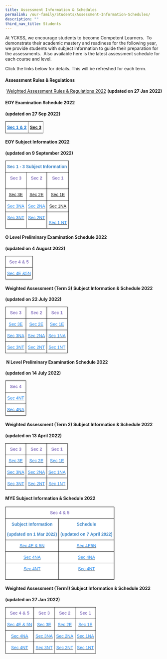 ```yaml
---
title: Assessment Information & Schedules
permalink: /our-family/Students/Assessment-Information-Schedules/
description: ""
third_nav_title: Students
---
```

At YCKSS, we encourage students to become Competent Learners.  To demonstrate their academic mastery and readiness for the following year, we provide students with subject information to guide their preparation for the assessments.  Also available here is the latest assessment schedule for each course and level.

  

Click the links below for details. This will be refreshed for each term.

  

#### **Assessment Rules & Regulations**

 [Weighted Assessment Rules & Regulations 2022](/files/Students/Assessment%20Information%20Sche/YCKSS%20Weighted%20Assessment%20Rules%20and%20Regulations.pdf) **(updated on 27 Jan 2022)**

#### **EOY Examination Schedule 2022** 
**(updated on 27 Sep 2022)**

<style type="text/css">
.tg  {border-collapse:collapse;border-spacing:0;}
.tg td{border-color:black;border-style:solid;border-width:1px;font-family:Arial, sans-serif;font-size:14px;
  overflow:hidden;padding:10px 5px;word-break:normal;}
.tg th{border-color:black;border-style:solid;border-width:1px;font-family:Arial, sans-serif;font-size:14px;
  font-weight:normal;overflow:hidden;padding:10px 5px;word-break:normal;}
.tg .tg-4y96{background-color:#FFF;color:#0B5394;font-weight:bold;text-align:center;vertical-align:top}
.tg .tg-sbmz{background-color:#FFF;color:#0F6ECD;font-weight:bold;text-align:center;text-decoration:underline;vertical-align:top}
</style>
<table class="tg">
<thead>
  <tr>
    <td class="tg-sbmz"><a href="/files/Students/Assessment%20Information%20Sche/Sec%201%20%202%20EOY%20Exam%20Timetable%20YCKSS%202022.pdf"><span style="text-decoration:underline;color:#0F6ECD">Sec 1 &amp; 2</span></a></td>
    <td class="tg-4y96"><a href="/files/Students/Assessment%20Information%20Sche/Sec_3_EOY_Timetable%20Combined_Updated.pdf">Sec 3 </a></td>
  </tr>
</thead>
</table>

#### **EOY Subject Information 2022**  
**(updated on 9 September 2022)**

<style type="text/css">
.tg  {border-collapse:collapse;border-spacing:0;}
.tg td{border-color:black;border-style:solid;border-width:1px;font-family:Arial, sans-serif;font-size:14px;
  overflow:hidden;padding:10px 5px;word-break:normal;}
.tg th{border-color:black;border-style:solid;border-width:1px;font-family:Arial, sans-serif;font-size:14px;
  font-weight:normal;overflow:hidden;padding:10px 5px;word-break:normal;}
.tg .tg-hmcn{background-color:#FFF;color:#1E87F0;text-align:center;vertical-align:top}
.tg .tg-plv8{background-color:#FFF;color:#3D85C6;font-weight:bold;text-align:center;vertical-align:top}
.tg .tg-mass{background-color:#FFF;color:#8E7CC3;font-weight:bold;text-align:center;vertical-align:top}
.tg .tg-nl4o{background-color:#FFF;color:#0382CB;text-align:center;vertical-align:top}
.tg .tg-lygy{background-color:#FFF;color:#222;text-align:center;vertical-align:top}
</style>
<table class="tg">
<thead>
  <tr>
    <th class="tg-plv8" colspan="3"><span style="background-color:#FFF">Sec 1 - 3 Subject Information </span><span style="background-color:#EEE"> </span><br>                                          <span style="color:#222;background-color:transparent"> </span></th>
  </tr>
</thead>
<tbody>
  <tr>
    <td class="tg-mass"><span style="font-weight:700;color:#8E7CC3">Sec 3</span><br></td>
    <td class="tg-mass"><span style="font-weight:700;color:#8E7CC3">Sec 2</span><br></td>
    <td class="tg-mass"><span style="font-weight:700;color:#8E7CC3">Sec 1</span><span style="color:#222;background-color:transparent"> </span><br><br></td>
  </tr>
  <tr>
    <td class="tg-hmcn"><a href="/files/Students/Assessment%20Information%20Sche/2022%20EOY%20%20Subject%20Information%20Sec%203E.pdf">Sec 3E</a><a href="/files/Students/Assessment%20Information%20Sche/2022%20EOY%20%20Subject%20Information%20Sec%203E.pdf"><span style="text-decoration:none;color:#1E87F0"> </span></a></td>
    <td class="tg-nl4o"><a href="/files/Students/Assessment%20Information%20Sche/2022%20EOY%20%20Subject%20Information%20Sec%202E.pdf"><span style="font-weight:400">Sec 2E </span></a><a href="/files/Students/Assessment%20Information%20Sche/2022%20EOY%20%20Subject%20Information%20Sec%202E.pdf"> </a></td>
    <td class="tg-nl4o"><a href="/files/Students/Assessment%20Information%20Sche/2022%20EOY%20%20Subject%20Information%20Sec%201E.pdf"><span style="font-weight:400">Sec 1E </span></a></td>
  </tr>
  <tr>
    <td class="tg-hmcn"><a href="https://yiochukangsec.moe.edu.sg/qql/slot/u133/For%20Students/Assessment/2022%20Assessment/2022%20EOY%20Sec1-3/2022%20EOY%20%20Subject%20Information%20Sec%203NA.pdf"><span style="text-decoration:none;color:#1E87F0">Sec 3NA  </span></a><span style="color:#222;background-color:transparent"> </span></td>
    <td class="tg-hmcn"><a href="https://yiochukangsec.moe.edu.sg/qql/slot/u133/For%20Students/Assessment/2022%20Assessment/2022%20EOY%20Sec1-3/2022%20EOY%20%20Subject%20Information%20Sec%202NA.pdf"><span style="text-decoration:none;color:#1E87F0">Sec 2NA  </span></a><span style="color:#222;background-color:transparent"> </span></td>
    <td class="tg-lygy"><a href="https://yiochukangsec.moe.edu.sg/qql/slot/u133/For%20Students/Assessment/2022%20Assessment/2022%20EOY%20%20Subject%20InformationSec%201NAv2.pdf">Sec 1NA  </a><a href="https://yiochukangsec.moe.edu.sg/qql/slot/u133/For%20Students/Assessment/2022%20Assessment/2022%20EOY%20%20Subject%20InformationSec%201NAv2.pdf"><span style="text-decoration:none;color:#1E87F0"> </span></a></td>
  </tr>
  <tr>
    <td class="tg-hmcn"><a href="https://yiochukangsec.moe.edu.sg/qql/slot/u133/For%20Students/Assessment/2022%20Assessment/2022%20EOY%20Sec1-3/2022%20EOY%20%20Subject%20Information%20Sec%203NT.pdf"><span style="text-decoration:none;color:#1E87F0">Sec 3NT </span></a></td>
    <td class="tg-hmcn"><a href="https://yiochukangsec.moe.edu.sg/qql/slot/u133/For%20Students/Assessment/2022%20Assessment/2022%20EOY%20Sec1-3/2022%20EOY%20%20Subject%20Information%20Sec%202NT.pdf"><span style="text-decoration:none;color:#1E87F0">Sec 2NT  </span></a></td>
    <td class="tg-hmcn"><br><a href="https://yiochukangsec.moe.edu.sg/qql/slot/u133/For%20Students/Assessment/2022%20Assessment/2022%20EOY%20%20Subject%20InformationSec%201NTv2.pdf"><span style="text-decoration:none;color:#1E87F0">Sec 1 NT</span></a>   <span style="color:#222;background-color:transparent"> </span><br></td>
  </tr>
</tbody>
</table>

#### **O Level Preliminary Examination Schedule 2022** 
**(updated on 4 August 2022)**

<style type="text/css">
.tg  {border-collapse:collapse;border-spacing:0;}
.tg td{border-color:black;border-style:solid;border-width:1px;font-family:Arial, sans-serif;font-size:14px;
  overflow:hidden;padding:10px 5px;word-break:normal;}
.tg th{border-color:black;border-style:solid;border-width:1px;font-family:Arial, sans-serif;font-size:14px;
  font-weight:normal;overflow:hidden;padding:10px 5px;word-break:normal;}
.tg .tg-hmcn{background-color:#FFF;color:#1E87F0;text-align:center;vertical-align:top}
.tg .tg-mass{background-color:#FFF;color:#8E7CC3;font-weight:bold;text-align:center;vertical-align:top}
</style>
<table class="tg">
<thead>
  <tr>
    <th class="tg-mass">Sec 4 &amp; 5</th>
  </tr>
</thead>
<tbody>
  <tr>
    <td class="tg-hmcn"><a href="https://yiochukangsec.moe.edu.sg/qql/slot/u133/For%20Students/Assessment/2022%20Assessment/Sec%204E5N%20%20Prelim%20schedule%202022updated%20copy.pdf"><span style="text-decoration:none;color:#1E87F0">Sec 4E &amp;5N</span></a></td>
  </tr>
</tbody>
</table>

#### **Weighted Assessment (Term 3) Subject Information & Schedule 2022**
**(updated on 22 July 2022)**

<style type="text/css">
.tg  {border-collapse:collapse;border-spacing:0;}
.tg td{border-color:black;border-style:solid;border-width:1px;font-family:Arial, sans-serif;font-size:14px;
  overflow:hidden;padding:10px 5px;word-break:normal;}
.tg th{border-color:black;border-style:solid;border-width:1px;font-family:Arial, sans-serif;font-size:14px;
  font-weight:normal;overflow:hidden;padding:10px 5px;word-break:normal;}
.tg .tg-hmcn{background-color:#FFF;color:#1E87F0;text-align:center;vertical-align:top}
.tg .tg-mass{background-color:#FFF;color:#8E7CC3;font-weight:bold;text-align:center;vertical-align:top}
</style>
<table class="tg">
<thead>
  <tr>
    <th class="tg-mass">Sec 3</th>
    <th class="tg-mass">Sec 2</th>
    <th class="tg-mass">Sec 1</th>
  </tr>
</thead>
<tbody>
  <tr>
    <td class="tg-hmcn"><a href="https://yiochukangsec.moe.edu.sg/qql/slot/u133/For%20Students/Assessment/2022%20Term3%20Assessment/Term3%20WA%202022/Secondary%203%20Weighted%20Assessment%20Schedule%20Term%203%2020223E.pdf"><span style="text-decoration:none;color:#1E87F0">Sec 3E</span></a><br></td>
    <td class="tg-hmcn"><a href="https://yiochukangsec.moe.edu.sg/qql/slot/u133/For%20Students/Assessment/2022%20Term3%20Assessment/Term3%20WA%202022/Secondary%202%20Weighted%20AssessmentTerm%203%20Schedule%202022%2012E.pdf"><span style="text-decoration:none;color:#1E87F0">Sec 2E</span></a><br></td>
    <td class="tg-hmcn"><a href="https://yiochukangsec.moe.edu.sg/qql/slot/u133/For%20Students/Assessment/2022%20Term3%20Assessment/Term3%20WA%202022/Secondary%201%20Weighted%20AssessmentTerm%203%20Schedule%2020221E.pdf"><span style="text-decoration:none;color:#1E87F0">Sec 1E</span></a><br></td>
  </tr>
  <tr>
    <td class="tg-hmcn"><a href="https://yiochukangsec.moe.edu.sg/qql/slot/u133/For%20Students/Assessment/2022%20Term3%20Assessment/Term3%20WA%202022/Secondary%203%20Weighted%20Assessment%20Schedule%20Term%203%2020223NA.pdf"><span style="text-decoration:none;color:#1E87F0">Sec 3NA  </span></a></td>
    <td class="tg-hmcn"><a href="https://yiochukangsec.moe.edu.sg/qql/slot/u133/For%20Students/Assessment/2022%20Term3%20Assessment/Term3%20WA%202022/Secondary%202%20Weighted%20AssessmentTerm%203%20Schedule%202022%2012NA.pdf"><span style="text-decoration:none;color:#1E87F0">Sec 2NA  </span></a></td>
    <td class="tg-hmcn"><a href="https://yiochukangsec.moe.edu.sg/qql/slot/u133/For%20Students/Assessment/2022%20Term3%20Assessment/Term3%20WA%202022/Secondary%201%20Weighted%20AssessmentTerm%203%20Schedule%2020221NA.pdf"><span style="text-decoration:none;color:#1E87F0">Sec 1NA  </span></a></td>
  </tr>
  <tr>
    <td class="tg-hmcn"><a href="https://yiochukangsec.moe.edu.sg/qql/slot/u133/For%20Students/Assessment/2022%20Term3%20Assessment/Term3%20WA%202022/Secondary%203%20Weighted%20Assessment%20Schedule%20Term%203%2020223NT.pdf"><span style="text-decoration:none;color:#1E87F0">Sec 3NT </span></a></td>
    <td class="tg-hmcn"><a href="https://yiochukangsec.moe.edu.sg/qql/slot/u133/For%20Students/Assessment/2022%20Term3%20Assessment/Term3%20WA%202022/Secondary%202%20Weighted%20AssessmentTerm%203%20Schedule%202022%2012NT.pdf"><span style="text-decoration:none;color:#1E87F0">Sec 2NT  </span></a></td>
    <td class="tg-hmcn"><a href="https://yiochukangsec.moe.edu.sg/qql/slot/u133/For%20Students/Assessment/2022%20Term3%20Assessment/Term3%20WA%202022/Secondary%201%20Weighted%20AssessmentTerm%203%20Schedule%2020221NT.pdf"><span style="text-decoration:none;color:#1E87F0">Sec 1NT </span></a><span style="color:#222;background-color:transparent"> </span></td>
  </tr>
</tbody>
</table>

####  **N Level Preliminary Examination Schedule 2022**
**(updated on 14 July 2022)**
 
 <style type="text/css">
.tg  {border-collapse:collapse;border-spacing:0;}
.tg td{border-color:black;border-style:solid;border-width:1px;font-family:Arial, sans-serif;font-size:14px;
  overflow:hidden;padding:10px 5px;word-break:normal;}
.tg th{border-color:black;border-style:solid;border-width:1px;font-family:Arial, sans-serif;font-size:14px;
  font-weight:normal;overflow:hidden;padding:10px 5px;word-break:normal;}
.tg .tg-hmcn{background-color:#FFF;color:#1E87F0;text-align:center;vertical-align:top}
.tg .tg-mass{background-color:#FFF;color:#8E7CC3;font-weight:bold;text-align:center;vertical-align:top}
</style>
<table class="tg">
<thead>
  <tr>
    <th class="tg-mass">Sec 4</th>
  </tr>
</thead>
<tbody>
  <tr>
    <td class="tg-hmcn"><a href="https://yiochukangsec.moe.edu.sg/qql/slot/u133/For%20Students/Assessment/2022%20Term3%20Assessment/Sec%204NT%20Prelim%20Schedule%20003.pdf"><span style="text-decoration:none;color:#1E87F0">Sec 4NT </span></a></td>
  </tr>
  <tr>
    <td class="tg-hmcn"><a href="https://yiochukangsec.moe.edu.sg/qql/slot/u133/For%20Students/Assessment/2022%20Term3%20Assessment/Sec%204NA%20Prelim%20Schedule.pdf"><span style="text-decoration:none;color:#1E87F0">Sec 4NA </span></a></td>
  </tr>
</tbody>
</table>

#### **Weighted Assessment (Term 2) Subject Information & Schedule 2022** 
**(updated on 13 April 2022)**

<style type="text/css">
.tg  {border-collapse:collapse;border-spacing:0;}
.tg td{border-color:black;border-style:solid;border-width:1px;font-family:Arial, sans-serif;font-size:14px;
  overflow:hidden;padding:10px 5px;word-break:normal;}
.tg th{border-color:black;border-style:solid;border-width:1px;font-family:Arial, sans-serif;font-size:14px;
  font-weight:normal;overflow:hidden;padding:10px 5px;word-break:normal;}
.tg .tg-hmcn{background-color:#FFF;color:#1E87F0;text-align:center;vertical-align:top}
.tg .tg-mass{background-color:#FFF;color:#8E7CC3;font-weight:bold;text-align:center;vertical-align:top}
</style>
<table class="tg">
<thead>
  <tr>
    <th class="tg-mass">Sec 3</th>
    <th class="tg-mass">Sec 2</th>
    <th class="tg-mass">Sec 1</th>
  </tr>
</thead>
<tbody>
  <tr>
    <td class="tg-hmcn"><a href="https://yiochukangsec.moe.edu.sg/qql/slot/u133/For%20Students/Assessment/WA%20Term2%202022/Secondary%203%20Weighted%20Assessment%20Schedule%20Term%202%2020223E.pdf"><span style="text-decoration:none;color:#1E87F0">Sec 3E</span></a><br></td>
    <td class="tg-hmcn"><a href="https://yiochukangsec.moe.edu.sg/qql/slot/u133/For%20Students/Assessment/WA%20Term2%202022/Secondary%202%20Weighted%20AssessmentTerm%202%20Schedule%2020222E.pdf"><span style="text-decoration:none;color:#1E87F0">Sec 2E</span></a><br></td>
    <td class="tg-hmcn"><a href="https://yiochukangsec.moe.edu.sg/qql/slot/u133/For%20Students/Assessment/WA%20Term2%202022/Secondary%201%20Weighted%20AssessmentTerm%202%20Schedule%202022%201E.pdf"><span style="text-decoration:none;color:#1E87F0">Sec 1E</span></a><br></td>
  </tr>
  <tr>
    <td class="tg-hmcn"><a href="https://yiochukangsec.moe.edu.sg/qql/slot/u133/For%20Students/Assessment/WA%20Term2%202022/Secondary%203%20Weighted%20Assessment%20Schedule%20Term%202%2020223NA.pdf"><span style="text-decoration:none;color:#1E87F0">Sec 3NA  </span></a></td>
    <td class="tg-hmcn"><a href="https://yiochukangsec.moe.edu.sg/qql/slot/u133/For%20Students/Assessment/WA%20Term2%202022/Secondary%202%20Weighted%20AssessmentTerm%202%20Schedule%2020222NA.pdf"><span style="text-decoration:none;color:#1E87F0">Sec 2NA  </span></a></td>
    <td class="tg-hmcn"><a href="https://yiochukangsec.moe.edu.sg/qql/slot/u133/For%20Students/Assessment/WA%20Term2%202022/Secondary%201%20Weighted%20AssessmentTerm%202%20Schedule%2020221NA.pdf"><span style="text-decoration:none;color:#1E87F0">Sec 1NA  </span></a></td>
  </tr>
  <tr>
    <td class="tg-hmcn"><a href="https://yiochukangsec.moe.edu.sg/qql/slot/u133/For%20Students/Assessment/WA%20Term2%202022/Secondary%203%20Weighted%20Assessment%20Schedule%20Term%202%2020223NT.pdf"><span style="text-decoration:none;color:#1E87F0">Sec 3NT </span></a></td>
    <td class="tg-hmcn"><a href="https://yiochukangsec.moe.edu.sg/qql/slot/u133/For%20Students/Assessment/WA%20Term2%202022/Secondary%202%20Weighted%20AssessmentTerm%202%20Schedule%202022NT.pdf"><span style="text-decoration:none;color:#1E87F0">Sec 2NT  </span></a></td>
    <td class="tg-hmcn"><a href="https://yiochukangsec.moe.edu.sg/qql/slot/u133/For%20Students/Assessment/WA%20Term2%202022/Secondary%201%20Weighted%20AssessmentTerm%202%20Schedule%2020221NT.pdf"><span style="text-decoration:none;color:#1E87F0">Sec 1NT </span></a><span style="color:#222;background-color:transparent"> </span></td>
  </tr>
</tbody>
</table>

#### **MYE Subject Information & Schedule 2022**

<style type="text/css">
.tg  {border-collapse:collapse;border-spacing:0;}
.tg td{border-color:black;border-style:solid;border-width:1px;font-family:Arial, sans-serif;font-size:14px;
  overflow:hidden;padding:10px 5px;word-break:normal;}
.tg th{border-color:black;border-style:solid;border-width:1px;font-family:Arial, sans-serif;font-size:14px;
  font-weight:normal;overflow:hidden;padding:10px 5px;word-break:normal;}
.tg .tg-hmcn{background-color:#FFF;color:#1E87F0;text-align:center;vertical-align:top}
.tg .tg-plv8{background-color:#FFF;color:#3D85C6;font-weight:bold;text-align:center;vertical-align:top}
.tg .tg-mass{background-color:#FFF;color:#8E7CC3;font-weight:bold;text-align:center;vertical-align:top}
</style>
<table class="tg">
<thead>
  <tr>
    <th class="tg-mass" colspan="2">Sec 4 &amp; 5</th>
  </tr>
</thead>
<tbody>
  <tr>
    <td class="tg-plv8">Subject Information  <br><br>(updated on 1 Mar 2022)<span style="font-weight:bolder;color:#222"> </span></td>
    <td class="tg-plv8">Schedule<br><br>(updated on 7 April 2022)</td>
  </tr>
  <tr>
    <td class="tg-hmcn"><a href="https://yiochukangsec.moe.edu.sg/qql/slot/u133/For%20Students/Assessment/2022%20Assessment/2022%204E5N%20Mid-Year%20Subject%20Information.pdf"><span style="text-decoration:none;color:#1E87F0">Sec 4E &amp; 5N</span></a> <br></td>
    <td class="tg-hmcn"><a href="https://yiochukangsec.moe.edu.sg/qql/slot/u133/For%20Students/Assessment/2022%20Assessment/Sec%204E5NMYE%20Scheduleupdated070422.pdf"><span style="text-decoration:none;color:#1E87F0">Sec 4E5N</span></a></td>
  </tr>
  <tr>
    <td class="tg-hmcn"><a href="https://yiochukangsec.moe.edu.sg/qql/slot/u133/For%20Students/Assessment/2022%20Assessment/2022%204NA%20Mid-Year%20Subject%20Information.pdf"><span style="text-decoration:none;color:#1E87F0">Sec 4NA</span></a> </td>
    <td class="tg-hmcn"><a href="https://yiochukangsec.moe.edu.sg/qql/slot/u133/For%20Students/Assessment/2022%20Assessment/Sec%204NA%20MYE%20Schedule.pdf"><span style="text-decoration:none;color:#1E87F0">Sec 4NA</span></a></td>
  </tr>
  <tr>
    <td class="tg-hmcn"><a href="https://yiochukangsec.moe.edu.sg/qql/slot/u133/For%20Students/Assessment/2022%20Assessment/2022%204NT%20Mid-Year%20Subject%20Information.pdf"><span style="text-decoration:none;color:#1E87F0">Sec 4NT</span></a> <br><br></td>
    <td class="tg-hmcn"><a href="https://yiochukangsec.moe.edu.sg/qql/slot/u133/For%20Students/Assessment/2022%20Assessment/Sec%204NT%20MYE%20Schedule.pdf"><span style="text-decoration:none;color:#1E87F0">Sec 4NT</span></a></td>
  </tr>
</tbody>
</table>

#### **Weighted Assessment (Term1) Subject Information & Schedule 2022** 
**(updated on 27 Jan 2022)**

<style type="text/css">
.tg  {border-collapse:collapse;border-spacing:0;}
.tg td{border-color:black;border-style:solid;border-width:1px;font-family:Arial, sans-serif;font-size:14px;
  overflow:hidden;padding:10px 5px;word-break:normal;}
.tg th{border-color:black;border-style:solid;border-width:1px;font-family:Arial, sans-serif;font-size:14px;
  font-weight:normal;overflow:hidden;padding:10px 5px;word-break:normal;}
.tg .tg-hmcn{background-color:#FFF;color:#1E87F0;text-align:center;vertical-align:top}
.tg .tg-mass{background-color:#FFF;color:#8E7CC3;font-weight:bold;text-align:center;vertical-align:top}
</style>
<table class="tg">
<thead>
  <tr>
    <th class="tg-mass">Sec 4 &amp; 5</th>
    <th class="tg-mass">Sec 3</th>
    <th class="tg-mass">Sec 2</th>
    <th class="tg-mass">Sec 1</th>
  </tr>
</thead>
<tbody>
  <tr>
    <td class="tg-hmcn"><a href="https://yiochukangsec.moe.edu.sg/qql/slot/u133/For%20Students/Assessment/Secondary%204E5N%20Weighted%20Assessment%20Schedule%20Term%201%202022.pdf"><span style="text-decoration:none;color:#1E87F0">Sec 4E &amp; 5N</span></a></td>
    <td class="tg-hmcn"><a href="https://yiochukangsec.moe.edu.sg/qql/slot/u133/For%20Students/Assessment/Secondary%203E%20Weighted%20Assessment%20Schedule%20Term%201%202022n.pdf"><span style="text-decoration:none;color:#1E87F0">Sec 3E</span></a><br></td>
    <td class="tg-hmcn"><a href="https://yiochukangsec.moe.edu.sg/qql/slot/u133/For%20Students/Assessment/Secondary%202E%20Weighted%20AssessmentTerm%201%20Schedule%202022n.pdf"><span style="text-decoration:none;color:#1E87F0">Sec 2E</span></a><br></td>
    <td class="tg-hmcn"><a href="https://yiochukangsec.moe.edu.sg/qql/slot/u133/For%20Students/Assessment/Secondary%201E%20Weighted%20AssessmentTerm%201%20Schedule%202022.pdf"><span style="text-decoration:none;color:#1E87F0">Sec 1E</span></a><br></td>
  </tr>
  <tr>
    <td class="tg-hmcn"><a href="https://yiochukangsec.moe.edu.sg/qql/slot/u133/For%20Students/Assessment/Secondary%204NA%20Weighted%20Assessment%20Schedule%20Term%201%202022.pdf"><span style="text-decoration:none;color:#1E87F0">Sec 4NA </span></a></td>
    <td class="tg-hmcn"><a href="https://yiochukangsec.moe.edu.sg/qql/slot/u133/For%20Students/Assessment/Secondary%203NA%20Weighted%20Assessment%20Schedule%20Term%201%202022n.pdf"><span style="text-decoration:none;color:#1E87F0">Sec 3NA  </span></a></td>
    <td class="tg-hmcn"><a href="https://yiochukangsec.moe.edu.sg/qql/slot/u133/For%20Students/Assessment/Secondary%202NA%20Weighted%20AssessmentTerm%201%20Schedule%202022n.pdf"><span style="text-decoration:none;color:#1E87F0">Sec 2NA  </span></a></td>
    <td class="tg-hmcn"><a href="https://yiochukangsec.moe.edu.sg/qql/slot/u133/For%20Students/Assessment/Secondary%201NA%20Weighted%20AssessmentTerm%201%20Schedule%202022.pdf"><span style="text-decoration:none;color:#1E87F0">Sec 1NA  </span></a></td>
  </tr>
  <tr>
    <td class="tg-hmcn"><a href="https://yiochukangsec.moe.edu.sg/qql/slot/u133/For%20Students/Assessment/Secondary%204NT%20Weighted%20Assessment%20Schedule%20Term%201%202022.pdf"><span style="text-decoration:none;color:#1E87F0">Sec 4NT </span></a></td>
    <td class="tg-hmcn"><a href="https://yiochukangsec.moe.edu.sg/qql/slot/u133/For%20Students/Assessment/Secondary%203NT%20Weighted%20Assessment%20Schedule%20Term%201%202022n.pdf"><span style="text-decoration:none;color:#1E87F0">Sec 3NT</span></a><span style="color:#222;background-color:transparent"> </span></td>
    <td class="tg-hmcn"><a href="https://yiochukangsec.moe.edu.sg/qql/slot/u133/For%20Students/Assessment/Secondary%202NT%20Weighted%20AssessmentTerm%201%20Schedule%202022n.pdf"><span style="text-decoration:none;color:#1E87F0">Sec 2NT</span></a><span style="color:#222;background-color:transparent">  </span></td>
    <td class="tg-hmcn"><a href="https://yiochukangsec.moe.edu.sg/qql/slot/u133/For%20Students/Assessment/Secondary%201NT%20Weighted%20AssessmentTerm%201%20Schedule%202022.pdf"><span style="text-decoration:none;color:#1E87F0">Sec 1NT  </span></a></td>
  </tr>
</tbody>
</table>